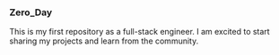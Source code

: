 ### Zero_Day

This is my first repository as a full-stack engineer. I am excited to start sharing my projects and learn from the community.
